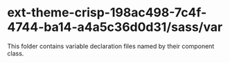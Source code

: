# ext-theme-crisp-198ac498-7c4f-4744-ba14-a4a5c36d0d31/sass/var

This folder contains variable declaration files named by their component class.
